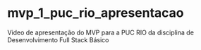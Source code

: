 # mvp_1_puc_rio_apresentacao
Video de apresentação do MVP para a PUC RIO da disciplina de Desenvolvimento Full Stack Básico
